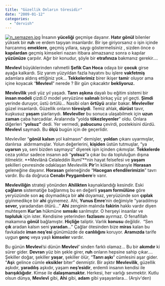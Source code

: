 ```yaml
---
title: "Güzellik Onların töresidir"
date: "2009-01-12"
categories: 
  - "dervish"
---
```


[![n_semazen.jpg](/uploads/2009/01/n_semazen.jpg)](/uploads/2009/01/n_semazen.jpg "n_semazen.jpg") İnsanın **yüceliği** geçmişe dayanır. **Hatır gönül** bilenler yüksek bir **ruh** ve erdem taşıyan insanlardır. Bir işe giriyorsanız o işin içinde harcanmış **emeklere**, geçmiş yıllara, saygı göstermelisiniz , sizden önce o **kapılardan** geçmiş kimseleri nazarı itibara almazsanız sonra o kapılar **yüzünüze** çarpılır. Ağır bir konudur, şöyle bir **etrafınıza** bakmanız gerekir....

**Mevlevî** büyüklerinden rahmetli **Şefik Can Hoca** odaya bir **çocuk** girse ayağa kalkardı. Siz yarım yüzyıldan fazla hayatını bu işlere **vakfetmiş** adamlara aldırış ettiğiniz yok... **Tekkelerimiz** birer ikişer **tami**r oluyor ama içine koyacak “**Mevlevî**” nerede ? Bir gün çıkacaktır **bekliyoruz.**

**Mevlevîlik** yedi yüz yıl yaşadı. **Tanrı aşkına** dayalı bu eğitim sistemi bir **insan modeli** çizdi.O model yeryüzüne **salınalı** birkaç yüz yıl geçti. **Şimdi** yerinde duruyor, üstü örtülü... Nasibi olan **örtüyü** aralar bakar. **Mevlevîler** güzel insanlardı. Güzellik onların **töresiydi**. Temiz ahlak, **dürüst** tavır, kuşkusuz **yaşam** şiarlarıydı. **Mevlevîler** bu sonuca ulaşabilmek için **uzun zaman** çaba harcadılar. Aralarında “yolda **tökezleyenler**” oldu. Onlara diğerleri “**yolsuz”** dedi. Yer vermedi, **pabucunu** çevirdi, postekisini dürdü. **Mevlevî** saymadı. Bu **ölçü** bugün için de geçerlidir.  

Mevlevîler “**gönül kalsın** yol kalmasın” demişler, **yoldan** çıkanı uyarmışlar, darılırsa  aldırmamışlar. Yolun değerlerini, **kişiden** üstün tutmuşlar, “ya **uyarsın** ya, seni bizden saymayız” diyerek işin içinden çıkmışlar. **Tekkelerde** ceza yoktur sadece insanın adı “**yolsuz**”a çıkar bu da topluluğun dışına itilmektir. **Mevlânâ Celaleddin Rumî’**nin hayat felsefesi ve **yaşam** şekilleri çevresinde odaklaşan Mevlevilik **Pir**’in kökeni itibarıyle **Horasan** geleneğine dayanır. **Horasan** geleneğinde “**Hacegan efendilerimizin**” tavrı vardır. Bu da doğruca **Cenabı Peygambere**’e varır.

**Mevleviliğin** strateji yönünden **Ahilikten** kaynaklandığı kesindir. Eski **çağların** sistematiğe bağlanmış bu en değerli **yaşam formülüne** göre yeryüzünde son **aç** doymadıkça bir **ahi** doyamaz, yeryüzünde son **çıplak** giyinmedikçe bir **ahi** giyinemez. Ahi, **Yunus Emre**’nin değimiyle “yaradılmışı **sever,** yaradandan ötürü...” **Ahi** zenginin malında **fakirin** hakkı vardır diyen muhteşem **Kur’an** hükmüne **sımsıkı** sarılmıştır. O herşeyi insanlar ve **topluluk** için ister. Kendisine yeterinden **fazlasını** ayırmaz. O fenafillah makamına **gönül** bağlamıştır. **Hiçliğe** taliptir. Varlık **konusu** değildir.  “Sen **çık** aradan kalsın seni **yaradan**...” Çağlar ötesinden bize **miras** kalan bu favkalade **iman neş’esi** günümüzde de **canlılığını** koruyor. **Aramızda** tarife uygun **genç** veya yaşlı **kimseler** vardır.

Bu günün **Mevlevi**’si dünün **Mevlevi’** sinden farklı olamaz... Bu bir **akımdır** ki sürer gider. **Devran** yüz bin şekle girer, **ruh** onların hepsine sahip çıkar.... Şekiller doğar, şekiller **yaşar**, şekiller ölür, “**Tanrı aşkı**” cümlesini aşar gider. “**Aş**k gelince cümle **eksikler** biter” denmiştir. Bir aşktır **Mevlevilik**, güzellik aşkıdır, **yaradılış** aşkıdır, yaşam **neş’esidir**, erdemli insanın kendisi ile **barışıklığıdır**. Kimse ile **dalaşmamaktır.** Herkesi, her varlığı sevmektir. Kutlu olsun dünya, **Mevlevî** gibi, **Ahi** gibi, **adam** gibi yaşayanlara... (Arşiv'den)
